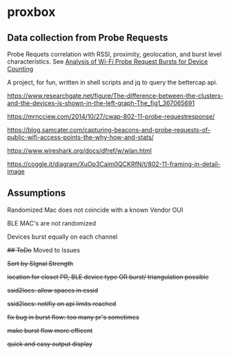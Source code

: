 # proxbox
## Data collection from  Probe Requests
Probe Requets correlation with RSSI, proximity, geolocation, and burst level characteristics.  See [Analysis of Wi-Fi Probe Request Bursts for Device Counting](https://scholarworks.calstate.edu/downloads/8w32rd03r)

A project, for fun, written in shell scripts and jq to query the bettercap api. 



https://www.researchgate.net/figure/The-difference-between-the-clusters-and-the-devices-is-shown-in-the-left-graph-The_fig1_367065691

https://mrncciew.com/2014/10/27/cwap-802-11-probe-requestresponse/

https://blog.samcater.com/capturing-beacons-and-probe-requests-of-public-wifi-access-points-the-why-how-and-stats/

https://www.wireshark.org/docs/dfref/w/wlan.html

https://coggle.it/diagram/XuOp3Caim0QCKRfN/t/802-11-framing-in-detail-image



## Assumptions
Randomized Mac does not coincide with a known Vendor OUI

BLE MAC's are not randomized

Devices burst equally on each channel

~~## ToDo~~  Moved to Issues

~~Sort by SIgnal Strength~~

~~location for closet PR, BLE device type OR  burst/ triangulation possible~~

~~ssid2locs: allow spaces in essid~~

~~ssid2locs: notifiy on api limits reached~~

~~fix bug in burst flow: too many pr's sometimes~~

~~make burst flow more efficent~~

~~quick and easy output display~~
